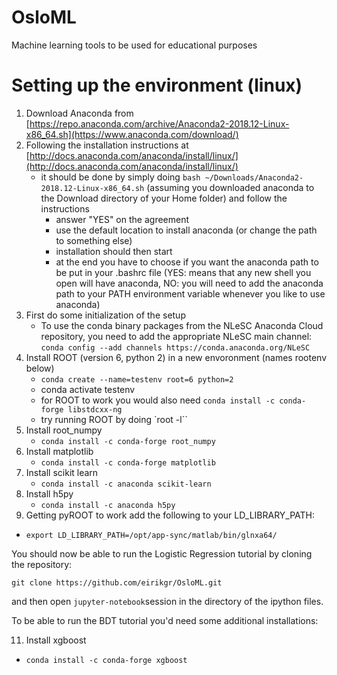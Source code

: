 # OsloML

Machine learning tools to be used for educational purposes

# Setting up the environment (linux)

1. Download Anaconda from [https://repo.anaconda.com/archive/Anaconda2-2018.12-Linux-x86_64.sh](https://www.anaconda.com/download/)
2. Following the installation instructions at [http://docs.anaconda.com/anaconda/install/linux/](http://docs.anaconda.com/anaconda/install/linux/)
   - it should be done by simply doing `bash ~/Downloads/Anaconda2-2018.12-Linux-x86_64.sh` (assuming you downloaded anaconda to the Download directory of your Home folder) and follow the instructions
      - answer "YES" on the agreement
      - use the default location to install anaconda (or change the path to something else)
      - installation should then start
      - at the end you have to choose if you want the anaconda path to be put in your .bashrc file (YES: means that any new shell you open will have anaconda, NO: you will need to add the anaconda path to your PATH environment variable whenever you like to use anaconda)
3. First do some initialization of the setup
   - To use the conda binary packages from the NLeSC Anaconda Cloud repository, you need to add the appropriate NLeSC main channel: `conda config --add channels https://conda.anaconda.org/NLeSC`
4. Install ROOT (version 6, python 2) in a new envoronment (names rootenv below)
   - `conda create --name=testenv root=6 python=2`
   -  conda activate testenv
   - for ROOT to work you would also need `conda install -c conda-forge libstdcxx-ng`
   - try running ROOT by doing `root -l``
6. Install root_numpy
   - `conda install -c conda-forge root_numpy`
7. Install matplotlib
   - `conda install -c conda-forge matplotlib`
8. Install scikit learn
   - `conda install -c anaconda scikit-learn`
9. Install h5py
   - `conda install -c anaconda h5py`
10. Getting pyROOT to work add the following to your LD_LIBRARY_PATH:
   - `export LD_LIBRARY_PATH=/opt/app-sync/matlab/bin/glnxa64/`

You should now be able to run the Logistic Regression tutorial by cloning the repository:

`git clone https://github.com/eirikgr/OsloML.git`

and then open `jupyter-notebook`session in the directory of the ipython files.

To be able to run the BDT tutorial you'd need some additional installations:

11. Install xgboost
   - `conda install -c conda-forge xgboost`
